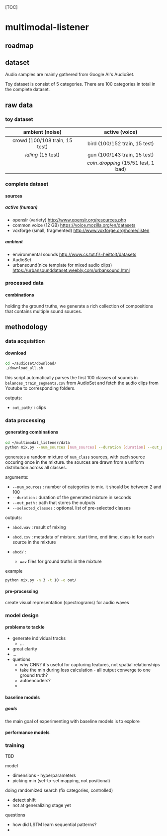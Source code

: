 [TOC]



# multimodal-listener

## roadmap



## dataset

Audio samples are mainly gathered from Google AI's AudioSet.

Toy dataset is consist of 5 categories. There are 100 categories in total in the complete dataset.



## raw data

### toy dataset

|        ambient (noise)         |           active (voice)            |
| :----------------------------: | :---------------------------------: |
| crowd (100/108 train, 15 test) |    bird (100/152 train, 15 test)    |
|       *idling* (15 test)       |    gun (100/143 train, 15 test)     |
|                                | *coin_dropping* (15/51 test, 1 bad) |



### complete dataset

#### sources

##### active (human)

* openslr (variety) http://www.openslr.org/resources.php
* common voice (12 GB) https://voice.mozilla.org/en/datasets
* voxforge (small, fragmented) http://www.voxforge.org/home/listen

##### ambient

* environmental sounds http://www.cs.tut.fi/~heittolt/datasets
* AudioSet
* urbansound(nice template for mixed audio clips) https://urbansounddataset.weebly.com/urbansound.html



### processed data

#### combinations

holding the ground truths, we generate a rich collection of compositions that contains multiple sound sources. 



## methodology

### data acquisition

#### download

```bash
cd ~/audioset/download/
./download_all.sh
```

this script automatically parses the first 100 classes of sounds in `balances_train_segments.csv` from AudioSet and fetch the audio clips from Youtube to corresponding folders.

outputs:

* `out_path/` : clips 

### data processing

#### generating combinations

```bash
cd ~/multimodal_listener/data
python mix.py --num_sources [num_sources] --duration [duration] --out_path [out path] [--selected_classes [pre-selected categories]]
```

generates a random mixture of `num_class` sources, with each source occuring once in the mixture. the sources are drawn from a uniform distribution across all classes.

arguments:

* `--num_sources` : number of categories to mix. it should be between 2 and 100
* `--duration` : duration of the generated mixture in seconds
* `--out_path` : path that stores the outputs
* `--selected_classes` : optional. list of pre-selected classes

outputs:

* `abcd.wav` : result of mixing

* `abcd.csv` : metadata of mixture. start time, end time, class id for each source in the mixture
* `abcd/` :
  * `wav` files for ground truths in the mixture

example

```bash
python mix.py -n 3 -t 10 -o out/
```



#### pre-processing

create visual representation (spectrograms) for audio waves





### model design

#### problems to tackle

* generate individual tracks
  * ...
* great clarity
* ...
* quetions
  * why CNN? it's useful for capturing features, not spatial relationships
  * take the min during loss calculation - all output converge to one ground truth?
  * autoencoders?
  * 

#### baseline models

##### goals

the main goal of experimenting with baseline models is to explore 



#### performance models





### training

TBD

model

* dimensions - hyperparameters
* picking min (set-to-set mapping, not positional)



doing randomized search (fix categories, controlled)

* detect shift 
* not at generalizing stage yet





questions

* how did LSTM learn sequential patterns?
* 